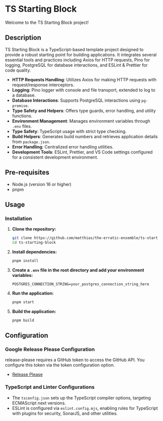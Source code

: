 # TS Starting Block

Welcome to the TS Starting Block project!

## Description


TS Starting Block is a TypeScript-based template project designed to provide a robust starting point for building applications. It integrates several essential tools and practices including Axios for HTTP requests, Pino for logging, PostgreSQL for database interactions, and ESLint & Prettier for code quality.

- **HTTP Requests Handling**: Utilizes Axios for making HTTP requests with request/response interceptors.
- **Logging**: Pino logger with console and file transport, extended to log to a database.
- **Database Interactions**: Supports PostgreSQL interactions using `pg-promise`.
- **Type Safety and Helpers**: Offers type guards, error handling, and utility functions.
- **Environment Management**: Manages environment variables through `.env` files.
- **Type Safety**: TypeScript usage with strict type checking.
- **Build Helpers**: Generates build numbers and retrieves application details from `package.json`.
- **Error Handling**: Centralized error handling utilities.
- **Development Tools**: ESLint, Prettier, and VS Code settings configured for a consistent development environment.

## Pre-requisites

- Node.js (version 16 or higher)
- pnpm

## Usage

### Installation

1. **Clone the repository:**

   ```bash
   git clone https://github.com/matthias/the-erratic-ensemble/ts-starting-block.git
   cd ts-starting-block
   ```

2. **Install dependencies:**

   ```bash
   pnpm install
   ```

3. **Create a `.env` file in the root directory and add your environment variables:**

   ```
   POSTGRES_CONNECTION_STRING=your_postgres_connection_string_here
   ```

4. **Run the application:**

   ```bash
   pnpm start
   ```

5. **Build the application:**

   ```bash
   pnpm build
   ```

## Configuration

### Google Release Please Configuration

release-please requires a GitHub token to access the GitHub API. You configure this token via the token configuration option.

- [Release Please](https://github.com/googleapis/release-please-action?tab=readme-ov-file#github-credentials)

### TypeScript and Linter Configurations

- The `tsconfig.json` sets up the TypeScript compiler options, targeting ECMAScript next versions.
- ESLint is configured via `eslint.config.mjs`, enabling rules for TypeScript with plugins for security, SonarJS, and other utilities.

